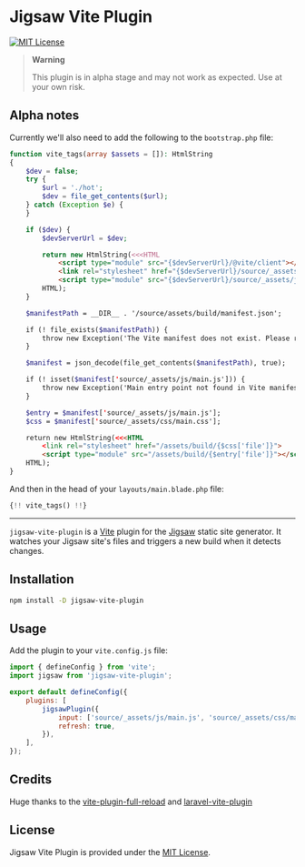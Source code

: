 # Jigsaw Vite Plugin

[![MIT License](https://img.shields.io/github/license/tighten/jigsaw-vite-plugin)](https://github.com/tightenco/jigsaw-vite-plugin/blob/main/LICENSE)

> **Warning**
>
> This plugin is in alpha stage and may not work as expected. Use at your own risk.

## Alpha notes

Currently we'll also need to add the following to the `bootstrap.php` file:

```php
function vite_tags(array $assets = []): HtmlString
{
    $dev = false;
    try {
        $url = './hot';
        $dev = file_get_contents($url);
    } catch (Exception $e) {
    }

    if ($dev) {
        $devServerUrl = $dev;

        return new HtmlString(<<<HTML
            <script type="module" src="{$devServerUrl}/@vite/client"></script>
            <link rel="stylesheet" href="{$devServerUrl}/source/_assets/css/main.css">
            <script type="module" src="{$devServerUrl}/source/_assets/js/main.js"></script>
        HTML);
    }

    $manifestPath = __DIR__ . '/source/assets/build/manifest.json';

    if (! file_exists($manifestPath)) {
        throw new Exception('The Vite manifest does not exist. Please run `npm run build` first or start the dev server.');
    }

    $manifest = json_decode(file_get_contents($manifestPath), true);

    if (! isset($manifest['source/_assets/js/main.js'])) {
        throw new Exception('Main entry point not found in Vite manifest.');
    }

    $entry = $manifest['source/_assets/js/main.js'];
    $css = $manifest['source/_assets/css/main.css'];

    return new HtmlString(<<<HTML
        <link rel="stylesheet" href="/assets/build/{$css['file']}">
        <script type="module" src="/assets/build/{$entry['file']}"></script>
    HTML);
}
```

And then in the head of your `layouts/main.blade.php` file:

```php
{!! vite_tags() !!}
```

---

`jigsaw-vite-plugin` is a [Vite](https://vite.dev/) plugin for the [Jigsaw](https://github.com/tighten/jigsaw) static site generator. It watches your Jigsaw site's files and triggers a new build when it detects changes.

## Installation

```sh
npm install -D jigsaw-vite-plugin
```

## Usage

Add the plugin to your `vite.config.js` file:

```js
import { defineConfig } from 'vite';
import jigsaw from 'jigsaw-vite-plugin';

export default defineConfig({
    plugins: [
        jigsawPlugin({
            input: ['source/_assets/js/main.js', 'source/_assets/css/main.css'],
            refresh: true,
        }),
    ],
});
```

## Credits

Huge thanks to the [vite-plugin-full-reload](https://github.com/ElMassimo/vite-plugin-full-reload) and [laravel-vite-plugin](https://github.com/laravel/vite-plugin/)

## License

Jigsaw Vite Plugin is provided under the [MIT License](LICENSE).

